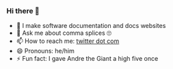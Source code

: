### Hi there 👋

- 🔭 I make software documentation and docs websites
- 💬 Ask me about comma splices 🙄
- 📫 How to reach me: [twitter dot com](twitter.com/pfd)
- 😄 Pronouns: he/him
- ⚡ Fun fact: I gave Andre the Giant a high five once
<!--
**pfd/pfd** is a ✨ _special_ ✨ repository because its `README.md` (this file) appears on your GitHub profile.

Here are some ideas to get you started:

- 🔭 I’m currently working on ...
- 🌱 I’m currently learning ...
- 👯 I’m looking to collaborate on ...
- 🤔 I’m looking for help with ...
- 💬 Ask me about ...
- 📫 How to reach me: ...
- 😄 Pronouns: ...
- ⚡ Fun fact: ...
-->
